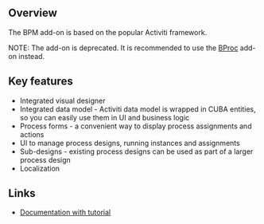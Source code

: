 ## Overview
The BPM add-on is based on the popular Activiti framework.

NOTE: The add-on is deprecated. It is recommended to use the [BProc](https://www.cuba-platform.com/marketplace/bproc/) add-on instead.

## Key features

*   Integrated visual designer
*   Integrated data model - Activiti data model is wrapped in CUBA entities, so you can easily use them in UI and business logic
*   Process forms - a convenient way to display process assignments and actions
*   UI to manage process designs, running instances and assignments
*   Sub-designs - existing process designs can be used as part of a larger process design
*   Localization

## Links
* [Documentation with tutorial](https://doc.cuba-platform.com/bpm-latest/)